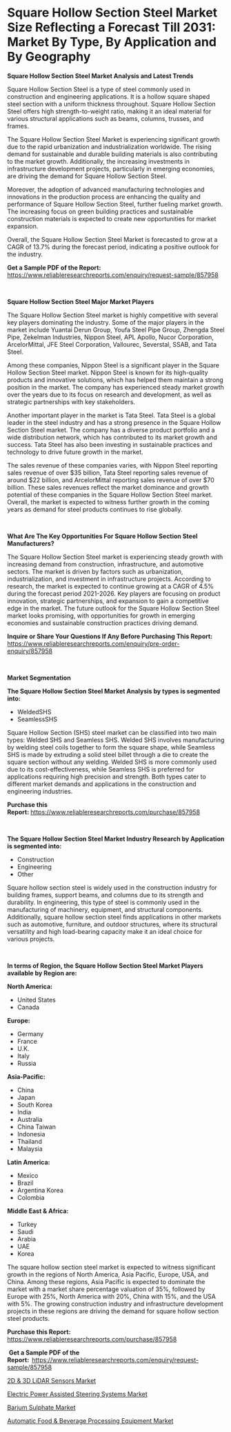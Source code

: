<p><h1>Square Hollow Section Steel Market Size Reflecting a Forecast Till 2031: Market By Type, By Application and By Geography</h1></p><p><strong>Square Hollow Section Steel Market Analysis and Latest Trends</strong></p>
<p><p>Square Hollow Section Steel is a type of steel commonly used in construction and engineering applications. It is a hollow square shaped steel section with a uniform thickness throughout. Square Hollow Section Steel offers high strength-to-weight ratio, making it an ideal material for various structural applications such as beams, columns, trusses, and frames.</p><p>The Square Hollow Section Steel Market is experiencing significant growth due to the rapid urbanization and industrialization worldwide. The rising demand for sustainable and durable building materials is also contributing to the market growth. Additionally, the increasing investments in infrastructure development projects, particularly in emerging economies, are driving the demand for Square Hollow Section Steel.</p><p>Moreover, the adoption of advanced manufacturing technologies and innovations in the production process are enhancing the quality and performance of Square Hollow Section Steel, further fueling market growth. The increasing focus on green building practices and sustainable construction materials is expected to create new opportunities for market expansion.</p><p>Overall, the Square Hollow Section Steel Market is forecasted to grow at a CAGR of 13.7% during the forecast period, indicating a positive outlook for the industry.</p></p>
<p><strong>Get a Sample PDF of the Report:&nbsp;</strong> <a href="https://www.reliableresearchreports.com/enquiry/request-sample/857958">https://www.reliableresearchreports.com/enquiry/request-sample/857958</a></p>
<p>&nbsp;</p>
<p><strong>Square Hollow Section Steel Major Market Players</strong></p>
<p><p>The Square Hollow Section Steel market is highly competitive with several key players dominating the industry. Some of the major players in the market include Yuantai Derun Group, Youfa Steel Pipe Group, Zhengda Steel Pipe, Zekelman Industries, Nippon Steel, APL Apollo, Nucor Corporation, ArcelorMittal, JFE Steel Corporation, Vallourec, Severstal, SSAB, and Tata Steel.</p><p>Among these companies, Nippon Steel is a significant player in the Square Hollow Section Steel market. Nippon Steel is known for its high-quality products and innovative solutions, which has helped them maintain a strong position in the market. The company has experienced steady market growth over the years due to its focus on research and development, as well as strategic partnerships with key stakeholders.</p><p>Another important player in the market is Tata Steel. Tata Steel is a global leader in the steel industry and has a strong presence in the Square Hollow Section Steel market. The company has a diverse product portfolio and a wide distribution network, which has contributed to its market growth and success. Tata Steel has also been investing in sustainable practices and technology to drive future growth in the market.</p><p>The sales revenue of these companies varies, with Nippon Steel reporting sales revenue of over $35 billion, Tata Steel reporting sales revenue of around $22 billion, and ArcelorMittal reporting sales revenue of over $70 billion. These sales revenues reflect the market dominance and growth potential of these companies in the Square Hollow Section Steel market. Overall, the market is expected to witness further growth in the coming years as demand for steel products continues to rise globally.</p></p>
<p>&nbsp;</p>
<p><strong>What Are The Key Opportunities For Square Hollow Section Steel Manufacturers?</strong></p>
<p><p>The Square Hollow Section Steel market is experiencing steady growth with increasing demand from construction, infrastructure, and automotive sectors. The market is driven by factors such as urbanization, industrialization, and investment in infrastructure projects. According to research, the market is expected to continue growing at a CAGR of 4.5% during the forecast period 2021-2026. Key players are focusing on product innovation, strategic partnerships, and expansion to gain a competitive edge in the market. The future outlook for the Square Hollow Section Steel market looks promising, with opportunities for growth in emerging economies and sustainable construction practices driving demand.</p></p>
<p><strong>Inquire or Share Your Questions If Any Before Purchasing This Report:</strong> <a href="https://www.reliableresearchreports.com/enquiry/pre-order-enquiry/857958">https://www.reliableresearchreports.com/enquiry/pre-order-enquiry/857958</a></p>
<p>&nbsp;</p>
<p><strong>Market Segmentation</strong></p>
<p><strong>The Square Hollow Section Steel Market Analysis by types is segmented into:</strong></p>
<p><ul><li>WeldedSHS</li><li>SeamlessSHS</li></ul></p>
<p><p>Square Hollow Section (SHS) steel market can be classified into two main types: Welded SHS and Seamless SHS. Welded SHS involves manufacturing by welding steel coils together to form the square shape, while Seamless SHS is made by extruding a solid steel billet through a die to create the square section without any welding. Welded SHS is more commonly used due to its cost-effectiveness, while Seamless SHS is preferred for applications requiring high precision and strength. Both types cater to different market demands and applications in the construction and engineering industries.</p></p>
<p><strong>Purchase this Report:&nbsp;</strong><a href="https://www.reliableresearchreports.com/purchase/857958">https://www.reliableresearchreports.com/purchase/857958</a></p>
<p>&nbsp;</p>
<p><strong>The Square Hollow Section Steel Market Industry Research by Application is segmented into:</strong></p>
<p><ul><li>Construction</li><li>Engineering</li><li>Other</li></ul></p>
<p><p>Square hollow section steel is widely used in the construction industry for building frames, support beams, and columns due to its strength and durability. In engineering, this type of steel is commonly used in the manufacturing of machinery, equipment, and structural components. Additionally, square hollow section steel finds applications in other markets such as automotive, furniture, and outdoor structures, where its structural versatility and high load-bearing capacity make it an ideal choice for various projects.</p></p>
<p>&nbsp;</p>
<p><strong>In terms of Region, the Square Hollow Section Steel Market Players available by Region are:</strong></p>
<p>
    <p> <strong> North America: </strong>
        <ul>
            <li>United States</li>
            <li>Canada</li>
        </ul>
        </p> 
    <p> <strong> Europe: </strong>
        <ul>
            <li>Germany</li>
            <li>France</li>
            <li>U.K.</li>
            <li>Italy</li>
            <li>Russia</li>
        </ul>
        </p> 
    <p> <strong> Asia-Pacific: </strong>
        <ul>
            <li>China</li>
            <li>Japan</li>
            <li>South Korea</li>
            <li>India</li>
            <li>Australia</li>
            <li>China Taiwan</li>
            <li>Indonesia</li>
            <li>Thailand</li>
            <li>Malaysia</li>
        </ul>
        </p> 
    <p> <strong> Latin America: </strong>
        <ul>
            <li>Mexico</li>
            <li>Brazil</li>
            <li>Argentina Korea</li>
            <li>Colombia</li>
        </ul>
        </p> 
    <p> <strong> Middle East & Africa: </strong>
        <ul>
            <li>Turkey</li>
            <li>Saudi</li>
            <li>Arabia</li>
            <li>UAE</li>
            <li>Korea</li>
        </ul>
    </p>
    </p>
<p><p>The square hollow section steel market is expected to witness significant growth in the regions of North America, Asia Pacific, Europe, USA, and China. Among these regions, Asia Pacific is expected to dominate the market with a market share percentage valuation of 35%, followed by Europe with 25%, North America with 20%, China with 15%, and the USA with 5%. The growing construction industry and infrastructure development projects in these regions are driving the demand for square hollow section steel products.</p></p>
<p><strong>Purchase this Report: </strong><a href="https://www.reliableresearchreports.com/purchase/857958">https://www.reliableresearchreports.com/purchase/857958</a></p>
<p>&nbsp;<strong>Get a Sample PDF of the Report:&nbsp;&nbsp;</strong><a href="https://www.reliableresearchreports.com/enquiry/request-sample/857958">https://www.reliableresearchreports.com/enquiry/request-sample/857958</a></p>
<p><strong></strong></p>
<p><p><a href="https://view.publitas.com/reportprime-1/2d-3d-lidar-sensors-market-size-2023-2030-global-industrial-analysis-key-geographical-regions-market-share-top-key-players-product-types-and-forecast-research-report/">2D & 3D LiDAR Sensors Market</a></p><p><a href="https://view.publitas.com/reportprime-1/electric-power-assisted-steering-systems-market-size-market-share-and-global-market-analysis-report-2023-2030/">Electric Power Assisted Steering Systems Market</a></p><p><a href="https://five-trouble-98a.notion.site/Barium-Sulphate-Market-Analysis-Examines-its-Scope-on-Growth-Opportunities-and-Forecasted-Trends-Sp-830a531850dd43529f4bf9bbf9630096">Barium Sulphate Market</a></p><p><a href="https://view.publitas.com/reportprime-1/automatic-food-beverage-processing-equipment-market-size-market-share-and-global-market-analysis-report-2023-2030/">Automatic Food & Beverage Processing Equipment Market</a></p></p>